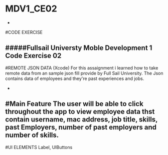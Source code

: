 # MDV1_CE02
 
-
#CODE EXERCISE

#####Fullsail Universty Moble Development 1 Code Exercise 02
-

#REMOTE JSON DATA (Xcode)
For this assaignment i learned how to take remote data from an sample json fill provide by Full Sail University. The Json contains data of employees and they're past experiences and jobs.

-
#Main Feature
The user will be able to click throughout the app to view employee data thst contain username, mac address, job title, skills, past Employers, number of past employers and number of skills.
-
#UI ELEMENTS
Label, UIButtons


